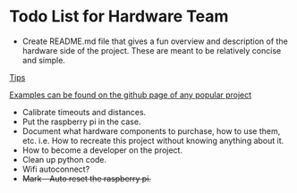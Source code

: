 Todo List for Hardware Team
===========================
- Create README.md file that gives a fun overview and description of the
hardware side of the project.  These are meant to be relatively concise and
simple.

[Tips](http://stackoverflow.com/questions/2304863/how-to-write-a-good-readme)

[Examples can be found on the github page of any popular project](https://github.com/muan/github-gmail)

- Calibrate timeouts and distances.
- Put the raspberry pi in the case.
- Document what hardware components to purchase, how to use them, etc.
i.e. How to recreate this project without knowing anything about it.
- How to become a developer on the project.
- Clean up python code.
- Wifi autoconnect?
- ~~Mark - Auto reset the raspberry pi.~~

